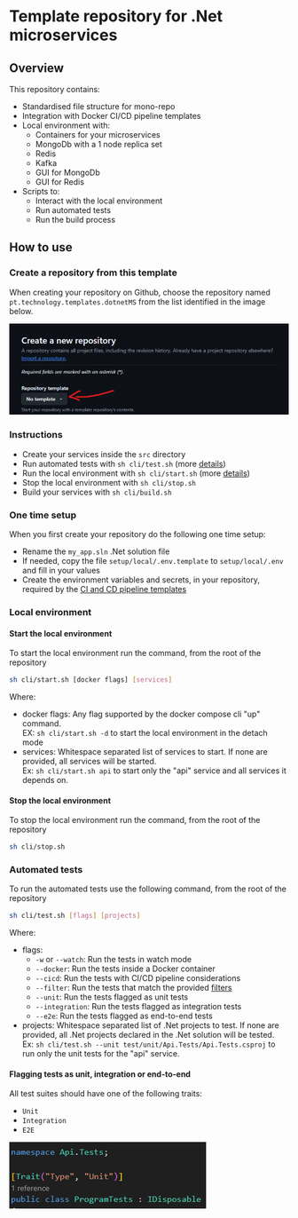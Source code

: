 # Template repository for .Net microservices

## Overview
This repository contains:
- Standardised file structure for mono-repo
- Integration with Docker CI/CD pipeline templates
- Local environment with:
  - Containers for your microservices
  - MongoDb with a 1 node replica set
  - Redis
  - Kafka
  - GUI for MongoDb
  - GUI for Redis
- Scripts to:
  - Interact with the local environment
  - Run automated tests
  - Run the build process

## How to use

### Create a repository from this template
When creating your repository on Github, choose the repository named `pt.technology.templates.dotnetMS` from the list identified in the image below.

![Create github repo from this template](use_template.png)

### Instructions
- Create your services inside the `src` directory
- Run automated tests with `sh cli/test.sh` (more [details](#automated-tests))
- Run the local environment with `sh cli/start.sh` (more [details](#local-environment))
- Stop the local environment with `sh cli/stop.sh`
- Build your services with `sh cli/build.sh`

### One time setup
When you first create your repository do the following one time setup:
- Rename the `my_app.sln` .Net solution file
- If needed, copy the file `setup/local/.env.template` to `setup/local/.env` and fill in your values
- Create the environment variables and secrets, in your repository, required by the [CI and CD pipeline templates](https://github.com/CorreiosPortugal/pt.technology.pipeline-templates.actions/blob/main/docs/docker.md)

### Local environment
#### Start the local environment
To start the local environment run the command, from the root of the repository
```sh
sh cli/start.sh [docker flags] [services]
```
Where:
- docker flags: Any flag supported by the docker compose cli "up" command.<br>EX: `sh cli/start.sh -d` to start the local environment in the detach mode
- services: Whitespace separated list of services to start. If none are provided, all services will be started.<br>Ex: `sh cli/start.sh api` to start only the "api" service and all services it depends on.

#### Stop the local environment
To stop the local environment run the command, from the root of the repository
```sh
sh cli/stop.sh
```

### Automated tests
To run the automated tests use the following command, from the root of the repository
```sh
sh cli/test.sh [flags] [projects]
```
Where:
- flags:
  - `-w` or `--watch`: Run the tests in watch mode
  - `--docker`: Run the tests inside a Docker container
  - `--cicd`: Run the tests with CI/CD pipeline considerations
  - `--filter`: Run the tests that match the provided [filters](https://learn.microsoft.com/en-us/dotnet/core/testing/selective-unit-tests?pivots=xunit)
  - `--unit`: Run the tests flagged as unit tests
  - `--integration`: Run the tests flagged as integration tests
  - `--e2e`: Run the tests flagged as end-to-end tests
- projects: Whitespace separated list of .Net projects to test. If none are provided, all .Net projects declared in the .Net solution will be tested.<br>Ex: `sh cli/test.sh --unit test/unit/Api.Tests/Api.Tests.csproj` to run only the unit tests for the "api" service.

#### Flagging tests as unit, integration or end-to-end
All test suites should have one of the following traits:
- `Unit`
- `Integration`
- `E2E`

![Trait](test_trait.png)